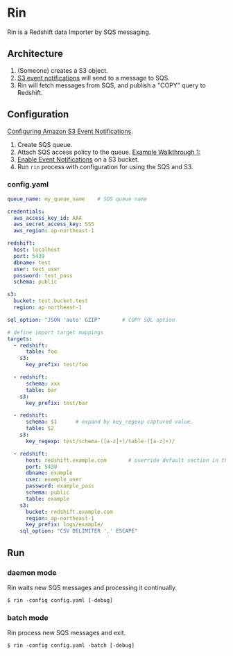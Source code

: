 # Rin

Rin is a Redshift data Importer by SQS messaging.

## Architecture

1. (Someone) creates a S3 object.
2. [S3 event notifications](https://docs.aws.amazon.com/AmazonS3/latest/dev/NotificationHowTo.html) will send to a message to SQS.
3. Rin will fetch messages from SQS, and publish a "COPY" query to Redshift.

## Configuration

[Configuring Amazon S3 Event Notifications](https://docs.aws.amazon.com/AmazonS3/latest/dev/NotificationHowTo.html).

1. Create SQS queue.
2. Attach SQS access policy to the queue. [Example Walkthrough 1:](https://docs.aws.amazon.com/AmazonS3/latest/dev/ways-to-add-notification-config-to-bucket.html)
3. [Enable Event Notifications](http://docs.aws.amazon.com/AmazonS3/latest/UG/SettingBucketNotifications.html) on a S3 bucket.
4. Run `rin` process with configuration for using the SQS and S3.

### config.yaml

```yaml
queue_name: my_queue_name    # SQS queue name

credentials:
  aws_access_key_id: AAA
  aws_secret_access_key: SSS
  aws_region: ap-northeast-1

redshift:
  host: localhost
  port: 5439
  dbname: test
  user: test_user
  password: test_pass
  schema: public

s3:
  bucket: test.bucket.test
  region: ap-northeast-1

sql_option: "JSON 'auto' GZIP"       # COPY SQL option

# define import target mappings
targets:
  - redshift:
      table: foo
    s3:
      key_prefix: test/foo

  - redshift:
      schema: xxx
      table: bar
    s3:
      key_prefix: test/bar

  - redshift:
      schema: $1      # expand by key_regexp captured value.
      table: $2
    s3:
      key_regexp: test/schema-([a-z]+)/table-([a-z]+)/

  - redshift:
      host: redshift.example.com       # override default section in this target
      port: 5439
      dbname: example
      user: example_user
      password: example_pass
      schema: public
      table: example
    s3:
      bucket: redshift.example.com
      region: ap-northeast-1
      key_prefix: logs/example/
    sql_option: "CSV DELIMITER ',' ESCAPE"
```

## Run


### daemon mode

Rin waits new SQS messages and processing it continually.

```
$ rin -config config.yaml [-debug]
```

### batch mode

Rin process new SQS messages and exit.

```
$ rin -config config.yaml -batch [-debug]
```
